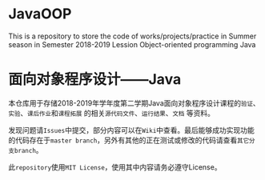# JavaOOP
This is a repository to store the code of works/projects/practice in Summer season in Semester 2018-2019 Lession Object-oriented programming Java

# 面向对象程序设计——Java
本仓库用于存储2018-2019年学年度第二学期Java面向对象程序设计课程的`验证`、`实验`、`课后作业`和`课程拓展` 的相关`源代码文件`、`运行结果`、`文档` 等资料。

发现问题请`Issues`中提交，部分内容可以在`Wiki`中查看。最后能够成功实现功能的代码存在于`master branch`，另外有其他的正在测试或修改的代码请查看`其它分支branch`。

此`repository`使用`MIT License`，使用其中内容请务必遵守License。
